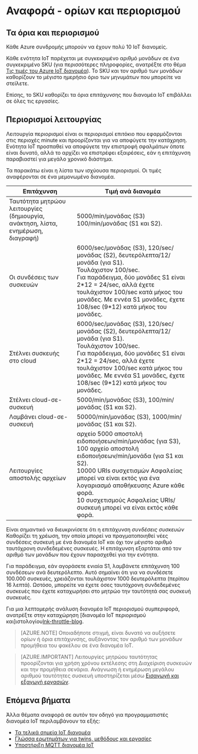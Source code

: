 <properties
 pageTitle="Οδηγός για προγραμματιστές - ορίων και περιορισμού | Microsoft Azure"
 description="Οδηγός Azure προγραμματιστής διανομέα IoT - περιγραφή των ορίων που ισχύουν για το Κέντρο IoT και την αναμενόμενη συμπεριφορά επιτάχυνσης"
 services="iot-hub"
 documentationCenter=".net"
 authors="dominicbetts"
 manager="timlt"
 editor=""/>

<tags
 ms.service="iot-hub"
 ms.devlang="multiple"
 ms.topic="article"
 ms.tgt_pltfrm="na"
 ms.workload="na"
 ms.date="09/30/2016" 
 ms.author="dobett"/>

# <a name="reference---quotas-and-throttling"></a>Αναφορά - ορίων και περιορισμού

## <a name="quotas-and-throttling"></a>Τα όρια και περιορισμού

Κάθε Azure συνδρομής μπορούν να έχουν πολύ 10 IoT διανομείς.

Κάθε ενότητα IoT παρέχεται με συγκεκριμένο αριθμό μονάδων σε ένα συγκεκριμένο SKU (για περισσότερες πληροφορίες, ανατρέξτε στο θέμα [Τις τιμές του Azure IoT διανομέα][lnk-pricing]). Το SKU και τον αριθμό των μονάδων καθορίζουν το μέγιστο ημερήσιο όριο των μηνυμάτων που μπορείτε να στείλετε.

Επίσης, το SKU καθορίζει τα όρια επιτάχυνσης που διανομέα IoT επιβάλλει σε όλες τις εργασίες.

## <a name="operation-throttles"></a>Περιορισμοί λειτουργίας

Λειτουργία περιορισμοί είναι οι περιορισμοί επιτόκιο που εφαρμόζονται στις περιοχές minute και προορίζονται για να αποφύγετε την κατάχρηση. Ενότητα IoT προσπαθεί να αποφύγετε την επιστροφή σφαλμάτων όποτε είναι δυνατό, αλλά το αρχίζει να επιστρέφει εξαιρέσεις, εάν η επιτάχυνση παραβιαστεί για μεγάλο χρονικό διάστημα.

Τα παρακάτω είναι η λίστα των ισχύουσα περιορισμοί. Οι τιμές αναφέρονται σε ένα μεμονωμένο διανομέα.

| Επιτάχυνση | Τιμή ανά διανομέα |
| -------- | ------------- |
| Ταυτότητα μητρώου λειτουργίες (δημιουργία, ανάκτηση, λίστα, ενημέρωση, διαγραφή) | 5000/min/μονάδας (S3) <br/> 100/min/μονάδας (S1 και S2). |
| Οι συνδέσεις των συσκευών | 6000/sec/μονάδας (S3), 120/sec/μονάδας (S2), δευτερόλεπτα/12/μονάδα (για S1). <br/>Τουλάχιστον 100/sec. <br/> Για παράδειγμα, δύο μονάδες S1 είναι 2\*12 = 24/sec, αλλά έχετε τουλάχιστον 100/sec κατά μήκος του μονάδες. Με εννέα S1 μονάδες, έχετε 108/sec (9\*12) κατά μήκος του μονάδες. |
| Στέλνει συσκευής στο cloud | 6000/sec/μονάδας (S3), 120/sec/μονάδας (S2), δευτερόλεπτα/12/μονάδα (για S1). <br/>Τουλάχιστον 100/sec. <br/> Για παράδειγμα, δύο μονάδες S1 είναι 2\*12 = 24/sec, αλλά έχετε τουλάχιστον 100/sec κατά μήκος του μονάδες. Με εννέα S1 μονάδες, έχετε 108/sec (9\*12) κατά μήκος του μονάδες. |
| Στέλνει cloud-σε-συσκευή | 5000/min/μονάδας (S3), 100/min/μονάδας (S1 και S2). |
| Λαμβάνει cloud-σε-συσκευή | 50000/min/μονάδας (S3), 1000/min/μονάδας (S1 και S2). |
| Λειτουργίες αποστολής αρχείων | αρχείο 5000 αποστολή ειδοποιήσεων/min/μονάδας (για S3), 100 αρχείο αποστολή ειδοποιήσεων/min/μονάδα (για S1 και S2). <br/> 10000 URIs συσχετισμών Ασφαλείας μπορεί να είναι εκτός για ένα λογαριασμό αποθήκευσης Azure κάθε φορά.<br/> 10 συσχετισμούς Ασφαλείας URIs/συσκευή μπορεί να είναι εκτός κάθε φορά. | 

Είναι σημαντικό να διευκρινίσετε ότι η επιτάχυνση *συνδέσεις συσκευών* Καθορίζει τη χρέωση, την οποία μπορεί να πραγματοποιηθεί νέες συνδέσεις συσκευή με ένα διανομέα IoT και όχι τον μέγιστο αριθμό ταυτόχρονη συνδεδεμένες συσκευές. Η επιτάχυνση εξαρτάται από τον αριθμό των μονάδων που έχουν παρασχεθεί για την ενότητα.

Για παράδειγμα, εάν αγοράσετε ενιαία S1, λαμβάνετε επιτάχυνση 100 συνδέσεων ανά δευτερόλεπτο. Αυτό σημαίνει ότι για να συνδέσετε 100.000 συσκευές, χρειάζονται τουλάχιστον 1000 δευτερόλεπτα (περίπου 16 λεπτά). Ωστόσο, μπορείτε να έχετε όσες ταυτόχρονη συνδεδεμένες συσκευές που έχετε καταχωρήσει στο μητρώο την ταυτότητά σας συσκευή συσκευές.

Για μια λεπτομερής ανάλυση διανομέα IoT περιορισμού συμπεριφορά, ανατρέξτε στην καταχώρηση [διανομέα IoT περιορισμού και]ιστολογίου[lnk-throttle-blog].

>[AZURE.NOTE] Οποιαδήποτε στιγμή, είναι δυνατό να αυξήσετε ορίων ή όρια επιτάχυνσης, αυξάνοντας τον αριθμό των μονάδων προμήθεια του φακέλου σε ένα διανομέα IoT.

>[AZURE.IMPORTANT] Λειτουργίες μητρώου ταυτότητας προορίζονται για χρήση χρόνου εκτέλεσης στη Διαχείριση συσκευών και την προμήθεια σενάρια. Ανάγνωση ή ενημέρωση μεγάλου αριθμού ταυτότητες συσκευή υποστηρίζεται μέσω [Εισαγωγή και εξαγωγή εργασιών][lnk-importexport].

## <a name="next-steps"></a>Επόμενα βήματα

Άλλα θέματα αναφορά σε αυτόν τον οδηγό για προγραμματιστές διανομέα IoT περιλαμβάνουν τα εξής:

- [Τα τελικά σημεία IoT διανομέα][lnk-devguide-endpoints]
- [Γλώσσα ερωτημάτων για twins, μεθόδους και εργασίες][lnk-devguide-query]
- [Υποστήριξη MQTT διανομέα IoT][lnk-devguide-mqtt]

[lnk-pricing]: https://azure.microsoft.com/pricing/details/iot-hub
[lnk-throttle-blog]: https://azure.microsoft.com/blog/iot-hub-throttling-and-you/
[lnk-importexport]: iot-hub-devguide-identity-registry.md#import-and-export-device-identities

[lnk-devguide-endpoints]: iot-hub-devguide-endpoints.md
[lnk-devguide-query]: iot-hub-devguide-query-language.md
[lnk-devguide-mqtt]: iot-hub-mqtt-support.md